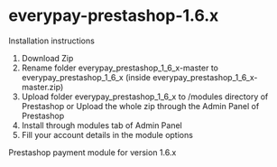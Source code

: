everypay-prestashop-1.6.x
=========================

Installation instructions

1. Download Zip
2. Rename folder everypay_prestashop_1_6_x-master to everypay_prestashop_1_6_x (inside everypay_prestashop_1_6_x-master.zip)
3. Upload folder everypay_prestashop_1_6_x to /modules directory of Prestashop
or Upload the whole zip through the Admin Panel of Prestashop
4. Install through modules tab of Admin Panel
5. Fill your account details in the module options

Prestashop payment module for version 1.6.x